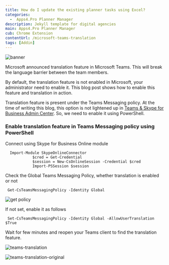 ```yaml
---
title: How do I update the existing planner tasks using Excel?
categories:
  -  Apps4.Pro Planner Manager
description: Jekyll template for digital agencies
main: Apps4.Pro Planner Manager
cub: Chrome Extension
contentUrl: /microsoft-teams-translation
tags: [Addin]
---
```

![banner](/assets/images/microsoft-teams-translation/microsoft-teams-translation.png)

Microsoft announced translation feature in Microsoft Teams. This will break the language barrier between the team members.

By default, the translation feature is not enabled in Microsoft, your administrator need to enable it. This blog post shows how to enable this feature and translation in action.

Translation feature is present under the Teams Messaging policy. At the time of writing this blog, this option is not lightened up in [Teams & Skype for Business Admin Center](https://admin.teams.microsoft.com/). So, we need to enable it using PowerShell.

### **Enable translation feature in Teams Messaging policy using PowerShell**

Connect using Skype for Business Online module
````
  Import-Module SkypeOnlineConnector
            $cred = Get-Credential
            $session = New-CsOnlineSession -Credential $cred
            Import-PSSession $session
````

Check the Global Teams Messaging Policy, whether translation is enabled or not
````
 Get-CsTeamsMessagingPolicy -Identity Global
````
![get policy](/assets/images/microsoft-teams-translation/get-policy.png)

If not set, enable it as follows
````           
 Set-CsTeamsMessagingPolicy -Identity Global -AllowUserTranslation $True
````

Wait for few minutes and reopen your Teams client to find the translation feature.

![teams-translation](/assets/images/microsoft-teams-translation/teams-translation.png)

![teams-translation-original](/assets/images/microsoft-teams-translation/teams-translation-original.png)




